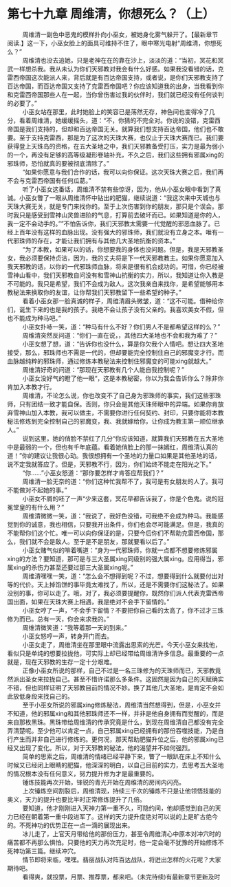 <h1>第七十九章 周维清，你想死么？（上）</h1>
<div id="content">&nbsp&nbsp&nbsp&nbsp&nbsp&nbsp&nbsp&nbsp
 周维清一副色中恶鬼的模样扑向小巫女，被她身化雾气躲开了。【最新章节阅读.】这一下，小巫女脸上的面具可维持不住了，眼中寒光电射“周维清，你想死么？”
 <br/>&nbsp&nbsp&nbsp&nbsp&nbsp&nbsp&nbsp&nbsp
 周维清也没去追她，只是老神在在的靠在沙上，淡淡的道：“当初，冥花和冥武一样想杀我。我从未认为你们天邪教对我会有什么好感。如果我没看错的话，克雷西帝国这次能派人来，背后就是有百达帝国支持，或者说，是你们天邪教支持了百达帝国，而百达帝国又支持了克雷西帝国吧？你应该知道我的出身，当我看到你和克雷西帝国那些人在一起，当你曾伤害过我的伙伴时，我们就已经没有任何谈判的必要了。”
 <br/>&nbsp&nbsp&nbsp&nbsp&nbsp&nbsp&nbsp&nbsp
 小巫女站在那里，此时她脸上的笑容已是荡然无存，神色间也变得冷了几分，看着周维清，她缓缓摇头，道：“不，你猜的不完全对。你说的没错，克雷西帝国是我们支持的，但却和百达帝国无关。就算我们想支持百达帝国，他们也不敢要。至于支持克雷西，那是为了这次的天珠大赛，也仅止于天珠大赛而已。我们要获得登上天珠岛的资格，在五大圣地之中，我们天邪教备受打压，实力是最为弱小的一个，再没有足够的高等级凝形卷轴补充，不久之后，我们这些拥有邪属xing的邪珠师，恐怕就真的要被彻底清除了。”
 <br/>&nbsp&nbsp&nbsp&nbsp&nbsp&nbsp&nbsp&nbsp
 “如果你愿意与我们合作的话，我可以向你保证。这次天珠大赛之后，我们再不会与克雷西帝国有任何瓜葛。”
 <br/>&nbsp&nbsp&nbsp&nbsp&nbsp&nbsp&nbsp&nbsp
 听了小巫女这番话，周维清不禁有些惊讶，因为，他从小巫女眼中看到了真诚。小巫女瞥了一眼从周维清怀中钻出的肥猫，继续说道：“我这次来中天城也与天珠大赛无关，就是专门来找你的。至于上次伤害到你的朋友，那只是个误会。那时我只是感受到雪神山灵兽进阶的气息，打算前去破坏而已。如果知道是你的人，我一定不会动手的。””不怕告诉你，我们天邪教太需要一代觉醒的邪恶血脉了。已经上百年没有这样的血脉出现。没有强大的邪珠师，我们就没有立身之本。唯有一代邪珠师的存在，才能让我们拥有与其他几大圣地抗衡的资本。”
 <br/>&nbsp&nbsp&nbsp&nbsp&nbsp&nbsp&nbsp&nbsp
 “为了本教，如果可以的话，你想要我的身体也没问题。但是，我是天邪教圣女，我必须要保持贞洁，因为，我的丈夫将是下一代天邪教教主。如果你愿意加入我天邪教的话，以你的一代邪珠师血脉，将来是很有机会成功的。可惜，你已经被雪神山看中，我们天邪教自问没有和雪神山抗衡的实力，所以，我知道让你入教是不可能的。我只是希望，我们不会成为敌人。这次我亲自来找你，是希望能够用本教秘法来换取你的友谊，让你帮我们天邪教留下一些希望的种子。”
 <br/>&nbsp&nbsp&nbsp&nbsp&nbsp&nbsp&nbsp&nbsp
 看着小巫女那一脸真诚的样子，周维清眉头微皱，道：“这不可能。借种给你们，诞生下来的也是我的孩子。我绝不会让孩子没有父亲的。我喜欢美女不假，但也不能成为种马吧。”
 <br/>&nbsp&nbsp&nbsp&nbsp&nbsp&nbsp&nbsp&nbsp
 小巫女扑哧一笑，道：“种马有什么不好？你们男人不是都希望这样的么？”
 <br/>&nbsp&nbsp&nbsp&nbsp&nbsp&nbsp&nbsp&nbsp
 周维清突然反问道：“你们一直在说，，其他四大圣地也不会和我为难了？”
 <br/>&nbsp&nbsp&nbsp&nbsp&nbsp&nbsp&nbsp&nbsp
 小巫女想了想，道：“告诉你也没什么，算是你欠我个人情吧。想让四大圣地接受，那么，邪珠师也不需是一代的，但却要能完全控制住自己的邪魔变才行。而血脉越纯粹的邪珠师，通过修炼本教秘法来控制住邪魔变的可能xing就越大。”
 <br/>&nbsp&nbsp&nbsp&nbsp&nbsp&nbsp&nbsp&nbsp
 周维清好奇的问道：“那现在天邪教有几个人能自我控制呢？”
 <br/>&nbsp&nbsp&nbsp&nbsp&nbsp&nbsp&nbsp&nbsp
 小巫女没好气的瞪了他一眼“，这是本教秘密，你以为我会告诉你么？除非你肯加入本教才行。
 <br/>&nbsp&nbsp&nbsp&nbsp&nbsp&nbsp&nbsp&nbsp
 周维清，不论怎么说，你也改变不了自己身为邪珠师的事实，我们这些邪珠师，只有团结一致才能自保。否则，你只会是其他天珠师眼中的异端。如果你肯放弃雪神山加入本教，我可以做主，不需要你进行任何契约、封印，只要你能将本教秘法修炼到完全控制自己的邪魔变，我、我就嫁给你，让你成为教主第一顺位继承人。”
 <br/>&nbsp&nbsp&nbsp&nbsp&nbsp&nbsp&nbsp&nbsp
 说到这里，她的俏脸不禁红了几分“你应该知道，就算我们天邪教在五大圣地中是最弱的一个，但也有千年底蕴。看着她俏脸上的那一抹嫣红，周维清认真的道！”你的建议让我很心动。我很想拥有一个圣地的力量口如果是其他圣地的话，说不定我就答应了。但是，天邪教不行，因为，你们始终不能走在阳光之下。”
 <br/>&nbsp&nbsp&nbsp&nbsp&nbsp&nbsp&nbsp&nbsp
 “你……”小巫女怒道：“那你要怎样才肯答应帮我们？”
 <br/>&nbsp&nbsp&nbsp&nbsp&nbsp&nbsp&nbsp&nbsp
 周维清一脸无奈的道：“你们这种忙我帮不了，我可是有女朋友的人了。我可不能做对不起她的事。”
 <br/>&nbsp&nbsp&nbsp&nbsp&nbsp&nbsp&nbsp&nbsp
 小巫女不屑的呸了一声“少来这套，冥花早都告诉我了，你是个色鬼。说的冠冕堂皇的有什么用？”
 <br/>&nbsp&nbsp&nbsp&nbsp&nbsp&nbsp&nbsp&nbsp
 周维清微微一笑，道：“我说了，我好色没错，可我绝不会成为种马。我能感觉到你的诚意，我也相信，只要我开出条件，你们也会尽可能满足。但是，我真的不能帮你们这个忙。唯一可以向你保证的是，只要今后你们不帮助克雷西帝国，那么，我们就不会是敌人。至于是不是朋友，那就要看以后了。”
 <br/>&nbsp&nbsp&nbsp&nbsp&nbsp&nbsp&nbsp&nbsp
 小巫女赌气似的啡着嘴道：“身为一代邪珠师，你就一点都不想要修炼邪属xing的方法？要知道，那可是与三大圣属xing同级别的强大属xing。应用得当，邪属xing的杀伤力甚至还要过那三大圣属xing呢。”
 <br/>&nbsp&nbsp&nbsp&nbsp&nbsp&nbsp&nbsp&nbsp
 周维清嘿嘿一笑，道：“怎么会不想得到呢？不过，想要得到什么就要付出对等的代价。天上掉馅饼的事毕竟太难找了，所以，还是不需要你们这秘法了。如果没别的事，你可以走了。哦，对了，我必须要提醒你，既然你们派人代表克雷西帝国出面，如果在天珠大赛上相遇，我是绝对不会手下留情的。”
 <br/>&nbsp&nbsp&nbsp&nbsp&nbsp&nbsp&nbsp&nbsp
 小巫女哼了一声，“不会手下留情？不要把你自己看的太高了，你不过才三珠修为而已。总有一天，你会来求我的。”
 <br/>&nbsp&nbsp&nbsp&nbsp&nbsp&nbsp&nbsp&nbsp
 周维清微笑道：“我等着那一天的到来。”
 <br/>&nbsp&nbsp&nbsp&nbsp&nbsp&nbsp&nbsp&nbsp
 小巫女怒哼一声，转身开门而去。
 <br/>&nbsp&nbsp&nbsp&nbsp&nbsp&nbsp&nbsp&nbsp
 小巫女走了，周维清坐在那里眼中流露出思索的光芒。今天小巫女来找他，看似只是单纯的想要拉拢他，可实际上却已经带给周维清许多信息。最重要的一点就是，现在天邪教的生存一定十分艰难。
 <br/>&nbsp&nbsp&nbsp&nbsp&nbsp&nbsp&nbsp&nbsp
 正像小巫女所说的那样，自己不过是一名三珠修为的天珠师而已，天邪教竟然派出圣女来拉拢自己。甚至不惜许诺那么多条件。这固然是因为自己的天赋确实不错，但也同样证明了天邪教目前的情况不妙。换了其他几大圣地，是肯定不会如此放低身段来找自己的。
 <br/>&nbsp&nbsp&nbsp&nbsp&nbsp&nbsp&nbsp&nbsp
 至于小巫女所说的邪属xing修炼秘法，周维清当然想得到，但是，小巫女并不知道，他的邪属xing和其他邪珠师还不一样，并非是他自身拥有而觉醒的，而是来自那枚黑珠。黑珠带给周维清的传承究竟是什么，到现在周维清自己都没有完全弄清楚呢。至少他可以肯定一点，自己邪属xing已经拥有的那份吞噬技能，乃是自行产生而并非自己进行修炼的。更何况，那天帮助肥猫升位之后，他的邪属xing已经又出现了变化。所以，对于天邪教的秘法，他的渴望并不如何强烈。
 <br/>&nbsp&nbsp&nbsp&nbsp&nbsp&nbsp&nbsp&nbsp
 简单的思索之后，周维清的情绪已经平静下来，瞥了一眼趴在床上不知什么时候又已经闭上眼睛的肥猫，他深深的明白，以自己目前的实力，去思考五大圣地的情况根本没有任何意义，努力提升修为才是最重要的。
 <br/>&nbsp&nbsp&nbsp&nbsp&nbsp&nbsp&nbsp&nbsp
 锤炼技能再次开始，锋锐的青光开始在周维清的房间内闪亮。
 <br/>&nbsp&nbsp&nbsp&nbsp&nbsp&nbsp&nbsp&nbsp
 上次锤炼空间割裂后，周维清现，持续三千次的锤炼不只是让他领悟技能的奥义，天力的提升也要比半时正常修炼提升了几倍。
 <br/>&nbsp&nbsp&nbsp&nbsp&nbsp&nbsp&nbsp&nbsp
 要知道，他才刚刚进入天神力第一重不久，可隐约间，他却感觉到自己的天力已经在朝着第一重中段进军了。这样的天力提升度绝对可以说的上是旷古绝今的。不死神功的优势正在一点一滴的展现出来。
 <br/>&nbsp&nbsp&nbsp&nbsp&nbsp&nbsp&nbsp&nbsp
 冰儿走了，上官天月带给他的那份压力，甚至令周维清心中原本对冲穴时的痛苦都不再那么惧怕。只要他的天力再次充足时，他一定会毫不犹豫的开始修炼不死神功第三篇。继续冲穴。
 <br/>&nbsp&nbsp&nbsp&nbsp&nbsp&nbsp&nbsp&nbsp
 情节即将来临，嘿嘿。翡丽战队对阵百达战队，将迸出怎样的火花呢？大家期待吧。
 <br/>&nbsp&nbsp&nbsp&nbsp&nbsp&nbsp&nbsp&nbsp
 看得爽，就投票，月票、推荐票，都来吧。（未完待续)有最新章节更新及时
 <br/>&nbsp&nbsp&nbsp&nbsp&nbsp&nbsp&nbsp&nbsp
 <br/>&nbsp&nbsp&nbsp&nbsp&nbsp&nbsp&nbsp&nbsp
</div>
